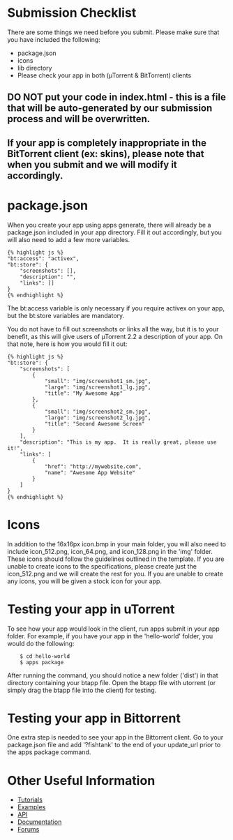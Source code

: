 # Submission Checklist 

There are some things we need before you submit.  Please make sure that you have included the following:

- package.json
- icons
- lib directory
- Please check your app in both (&micro;Torrent & BitTorrent) clients

## DO NOT put your code in index.html - this is a file that will be auto-generated by our submission process and will be overwritten.

## If your app is completely inappropriate in the BitTorrent client (ex: skins), please note that when you submit and we will modify it accordingly.

# package.json

When you create your app using apps generate, there will already be a package.json included in your app directory.  Fill it out accordingly, but you will also need to add a few more variables.

	{% highlight js %}
	"bt:access": "activex",
	"bt:store": {
		"screenshots": [],
		"description": "",
		"links": []
	}
	{% endhighlight %}

The bt:access variable is only necessary if you require activex on your app, but the bt:store variables are mandatory.

You do not have to fill out screenshots or links all the way, but it is to your benefit, as this will give users of &micro;Torrent 2.2 a description of your app.  On that note, here is how you would fill it out:

	{% highlight js %}
	"bt:store": {
		"screenshots": [
			{
				"small": "img/screenshot1_sm.jpg",
				"large": "img/screenshot1_lg.jpg",
				"title": "My Awesome App"
			},
			{
				"small": "img/screenshot2_sm.jpg",
				"large": "img/screenshot2_lg.jpg",
				"title": "Second Awesome Screen"
			}
		],
		"description": "This is my app.  It is really great, please use it!",
		"links": [
			{
				"href": "http://mywebsite.com",
				"name": "Awesome App Website"
			}
		]
	}
	{% endhighlight %}

# Icons

In addition to the 16x16px icon.bmp in your main folder, you will also need to include icon_512.png, icon_64.png, and icon_128.png in the 'img' folder.  These icons should follow the guidelines outlined in the template.  If you are unable to create icons to the specifications, please create just the icon_512.png and we will create the rest for you.  If you are unable to create any icons, you will be given a stock icon for your app.

# Testing your app in uTorrent

To see how your app would look in the client, run apps submit in your app folder.  For example, if you have your app in the 'hello-world' folder, you would do the following:

		$ cd hello-world
		$ apps package

After running the command, you should notice a new folder ('dist') in that directory containing your btapp file.  Open the btapp file with utorrent (or simply drag the btapp file into the client) for testing.

# Testing your app in Bittorrent

One extra step is needed to see your app in the Bittorrent client.  Go to your package.json file and add '?fishtank' to the end of your update_url prior to the apps package command.

# Other Useful Information

- [Tutorials](http://btapps-sdk.bittorrent.com/doc/tutorials)
- [Examples](http://btapps-sdk.bittorrent.com/examples/)
- [API](http://btapps-sdk.bittorrent.com/doc/api.html)
- [Documentation](http://btapps-sdk.bittorrent.com/doc/)
- [Forums](http://forum.utorrent.com/viewforum.php?id=34)
